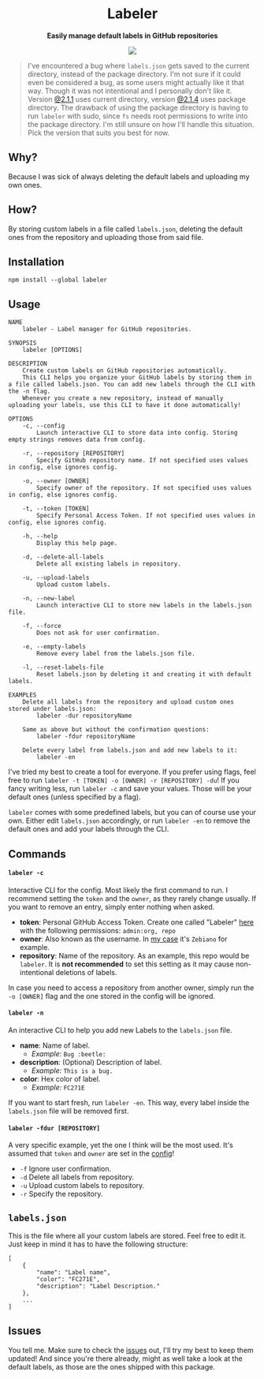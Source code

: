 <div align="center">
	<!-- <img src="Stuff/AppIcon-readme.png" width="200" height="200"> -->
	<h1>Labeler</h1>
	<p>
		<b>Easily manage default labels in GitHub repositories</b>
	</p>

  <!-- Badges -->
  <!-- <a href="#usage" alt="CLI Status"><img src="https://img.shields.io/badge/CLI-Passing-green.svg"></img></a> -->
  <a href="#issues" alt="CLI Status"><img src="https://img.shields.io/badge/CLI-Partial-orange.svg"></img></a>
  <!-- <a href="#issues" alt="CLI Status"><img src="https://img.shields.io/badge/CLI-Failing-red.svg"></img></a> -->
</div>

<!-- Uncomment the following quote whenever the CLI is Failing -->
> I've encountered a bug where `labels.json` gets saved to the current directory, instead of the package directory. I'm not sure if it could even be considered a bug, as some users might actually like it that way. Though it was not intentional and I personally don't like it. Version [@2.1.1](https://www.npmjs.com/package/labeler/v/2.1.1) uses current directory, version [@2.1.4](https://www.npmjs.com/package/labeler/v/2.1.4) uses package directory. The drawback of using the package directory is having to run `labeler` with sudo, since `fs` needs root permissions to write into the package directory. I'm still unsure on how I'll handle this situation. Pick the version that suits you best for now.

## Why?
Because I was sick of always deleting the default labels and uploading my own ones.

## How?
By storing custom labels in a file called `labels.json`, deleting the default ones from the repository and uploading those from said file.

## Installation
```
npm install --global labeler
```

## Usage
```
NAME
    labeler - Label manager for GitHub repositories.

SYNOPSIS
    labeler [OPTIONS]

DESCRIPTION
    Create custom labels on GitHub repositories automatically.
    This CLI helps you organize your GitHub labels by storing them in a file called labels.json. You can add new labels through the CLI with the -n flag.
    Whenever you create a new repository, instead of manually uploading your labels, use this CLI to have it done automatically!

OPTIONS
    -c, --config
        Launch interactive CLI to store data into config. Storing empty strings removes data from config.

    -r, --repository [REPOSITORY]
        Specify GitHub repository name. If not specified uses values in config, else ignores config.

    -o, --owner [OWNER]
        Specify owner of the repository. If not specified uses values in config, else ignores config.

    -t, --token [TOKEN]
        Specify Personal Access Token. If not specified uses values in config, else ignores config.

    -h, --help
        Display this help page.

    -d, --delete-all-labels
        Delete all existing labels in repository.

    -u, --upload-labels
        Upload custom labels.

    -n, --new-label
        Launch interactive CLI to store new labels in the labels.json file.

    -f, --force
        Does not ask for user confirmation.

    -e, --empty-labels
        Remove every label from the labels.json file.

    -l, --reset-labels-file
        Reset labels.json by deleting it and creating it with default labels.

EXAMPLES
    Delete all labels from the repository and upload custom ones stored under labels.json:
        labeler -dur repositoryName

    Same as above but without the confirmation questions:
        labeler -fdur repositoryName

    Delete every label from labels.json and add new labels to it:
        labeler -en
```

I've tried my best to create a tool for everyone. If you prefer using flags, feel free to run `labeler -t [TOKEN] -o [OWNER] -r [REPOSITORY] -du`! If you fancy writing less, run `labeler -c` and save your values. Those will be your default ones (unless specified by a flag).

`labeler` comes with some predefined labels, but you can of course use your own. Either edit `labels.json` accordingly, or run `labeler -en` to remove the default ones and add your labels through the CLI.

## Commands
#### `labeler -c`
Interactive CLI for the config. Most likely the first command to run. I recommend setting the `token` and the `owner`, as they rarely change usually. If you want to remove an entry, simply enter nothing when asked.

- **token**: Personal GitHub Access Token. Create one called "Labeler" [here](https://github.com/settings/tokens) with the following permissions: `admin:org, repo`
- **owner**: Also known as the username. In [my case](https://github.com/Zebiano) it's `Zebiano` for example.
- **repository**: Name of the repository. As an example, this repo would be `labeler`. It is **not recommended** to set this setting as it may cause non-intentional deletions of labels.

In case you need to access a repository from another owner, simply run the `-o [OWNER]` flag and the one stored in the config will be ignored.

#### `labeler -n`
An interactive CLI to help you add new Labels to the `labels.json` file.
- **name**: Name of label.
  - *Example:* `Bug :beetle:`
- **description**: (Optional) Description of label.
  - *Example:* `This is a bug.`
- **color**: Hex color of label.
  - *Example:* `FC271E`

If you want to start fresh, run `labeler -en`. This way, every label inside the `labels.json` file will be removed first.

#### `labeler -fdur [REPOSITORY]`
A very specific example, yet the one I think will be the most used. It's assumed that `token` and `owner` are set in the [config](#labeler--c)!
- `-f` Ignore user confirmation.
- `-d` Delete all labels from repository.
- `-u` Upload custom labels to repository.
- `-r` Specify the repository.

## `labels.json`
This is the file where all your custom labels are stored. Feel free to edit it. Just keep in mind it has to have the following structure:
```
[
    {
        "name": "Label name",
        "color": "FC271E",
        "description": "Label Description."
    },
    ...
]
```

## Issues
You tell me. Make sure to check the [issues](https://github.com/zebscripts/Labeler/issues) out, I'll try my best to keep them updated! And since you're there already, might as well take a look at the default labels, as those are the ones shipped with this package.
